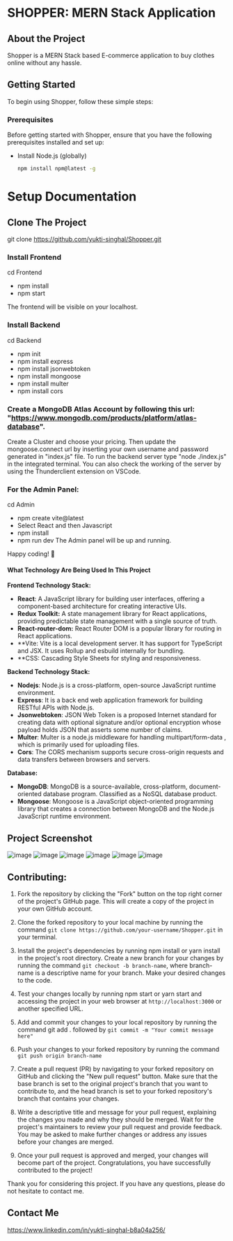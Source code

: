 # SHOPPER: MERN Stack Application

## About the Project
Shopper is a MERN Stack based E-commerce application to buy clothes online without any hassle.


<!-- GETTING STARTED -->
## Getting Started
To begin using Shopper, follow these simple steps:


### Prerequisites
Before getting started with Shopper, ensure that you have the following prerequisites installed and set up:
* Install Node.js (globally)
  ```sh
  npm install npm@latest -g
  ```
  

# Setup Documentation


## Clone The Project
git clone https://github.com/yukti-singhal/Shopper.git





### Install Frontend
cd Frontend
- npm install
- npm start

The frontend will be visible on your localhost.





### Install Backend
cd Backend
- npm init
- npm install express
- npm install jsonwebtoken
- npm install mongoose
- npm install multer
- npm install cors

### Create a MongoDB Atlas Account by following this url: "https://www.mongodb.com/products/platform/atlas-database".
Create a Cluster and choose your pricing. 
Then update the mongoose.connect url by inserting your own username and password generated in "index.js" file.
To run the backend server type "node ./index.js" in the integrated terminal.
You can also check the working of the server by using the Thunderclient extension on VSCode.





### For the Admin Panel:
cd Admin
- npm create vite@latest
- Select React and then Javascript
- npm install
- npm run dev
The Admin panel will be up and running.

Happy coding! 🚀






#### What Technology Are Being Used In This Project


**Frontend Technology Stack:** 
- **React**: A JavaScript library for building user interfaces, offering a component-based architecture for creating interactive UIs.
- **Redux Toolkit:** A state management library for React applications, providing predictable state management with a single source of truth.
- **React-router-dom:** React Router DOM is a popular library for routing in React applications.
- **Vite: Vite is a local development server. It has support for TypeScript and JSX. It uses Rollup and esbuild internally for bundling.
- **CSS: Cascading Style Sheets for styling and responsiveness.



**Backend Technology Stack:**
- **Nodejs**: Node.js is a cross-platform, open-source JavaScript runtime environment.
- **Express**: It is a back end web application framework for building RESTful APIs with Node.js.
- **Jsonwebtoken**: JSON Web Token is a proposed Internet standard for creating data with optional signature and/or optional encryption whose payload holds JSON that asserts some number of claims.
- **Multer**: Multer is a node.js middleware for handling multipart/form-data , which is primarily used for uploading files.
- **Cors**: The CORS mechanism supports secure cross-origin requests and data transfers between browsers and servers.



**Database:**
- **MongoDB**: MongoDB is a source-available, cross-platform, document-oriented database program. Classified as a NoSQL database product.
- **Mongoose**: Mongoose is a JavaScript object-oriented programming library that creates a connection between MongoDB and the Node.js JavaScript runtime environment.




## Project Screenshot

![image](https://github.com/user-attachments/assets/d6a42bff-e47f-4b56-b866-ea6c537fc160)
![image](https://github.com/user-attachments/assets/35b0d428-6d99-4c35-9ccf-a89c3e99be16)
![image](https://github.com/user-attachments/assets/0e891d12-e2af-4834-9fb9-ad4cee86ba45)
![image](https://github.com/user-attachments/assets/75285199-e78a-4a8c-8bec-19c9400ec3f9)
![image](https://github.com/user-attachments/assets/d83bba60-51c9-45fb-b18e-c6728644dd06)
![image](https://github.com/user-attachments/assets/5ea49e1d-0049-4a8d-8b22-031ee4155a06)











## Contributing:

1. Fork the repository by clicking the "Fork" button on the top right corner of the project's GitHub page. This will create a copy of the project in your own GitHub account.

2. Clone the forked repository to your local machine by running the command ``` git clone https://github.com/your-username/Shopper.git ``` in your terminal.

3. Install the project's dependencies by running npm install or yarn install in the project's root directory.
Create a new branch for your changes by running the command ``` git checkout -b branch-name ```, where branch-name is a descriptive name for your branch.
Make your desired changes to the code.

4. Test your changes locally by running npm start or yarn start and accessing the project in your web browser at ``` http://localhost:3000 ``` or another specified URL.
5. Add and commit your changes to your local repository by running the command git add . followed by ``` git commit -m "Your commit message here" ```

6. Push your changes to your forked repository by running the command ``` git push origin branch-name ```

7. Create a pull request (PR) by navigating to your forked repository on GitHub and clicking the "New pull request" button. Make sure that the base branch is set to the original project's branch that you want to contribute to, and the head branch is set to your forked repository's branch that contains your changes.

8. Write a descriptive title and message for your pull request, explaining the changes you made and why they should be merged.
Wait for the project's maintainers to review your pull request and provide feedback. You may be asked to make further changes or address any issues before your changes are merged.

9. Once your pull request is approved and merged, your changes will become part of the project. Congratulations, you have successfully contributed to the project!

Thank you for considering this project. If you have any questions, please do not hesitate to contact me.





## Contact Me
https://www.linkedin.com/in/yukti-singhal-b8a04a256/
